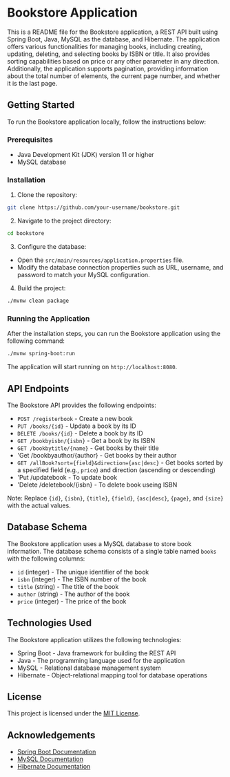 # Bookstore Application

This is a README file for the Bookstore application, a REST API built using Spring Boot, Java, MySQL as the database, and Hibernate. The application offers various functionalities for managing books, including creating, updating, deleting, and selecting books by ISBN or title. It also provides sorting capabilities based on price or any other parameter in any direction. Additionally, the application supports pagination, providing information about the total number of elements, the current page number, and whether it is the last page.

## Getting Started

To run the Bookstore application locally, follow the instructions below:

### Prerequisites

- Java Development Kit (JDK) version 11 or higher
- MySQL database

### Installation

1. Clone the repository:

```bash
git clone https://github.com/your-username/bookstore.git
```

2. Navigate to the project directory:

```bash
cd bookstore
```

3. Configure the database:

- Open the `src/main/resources/application.properties` file.
- Modify the database connection properties such as URL, username, and password to match your MySQL configuration.

4. Build the project:

```bash
./mvnw clean package
```

### Running the Application

After the installation steps, you can run the Bookstore application using the following command:

```bash
./mvnw spring-boot:run
```

The application will start running on `http://localhost:8080`.

## API Endpoints

The Bookstore API provides the following endpoints:

- `POST /registerbook` - Create a new book
- `PUT /books/{id}` - Update a book by its ID
- `DELETE /books/{id}` - Delete a book by its ID
- `GET /bookbyisbn/{isbn}` - Get a book by its ISBN
- `GET /bookbytitle/{name}` - Get books by their title 
- 'Get /bookbyauthor/{author} - Get books by their author
- `GET /allBook?sort={field}&direction={asc|desc}` - Get books sorted by a specified field (e.g., `price`) and direction (ascending or descending)
- 'Put /updatebook - To update book
- 'Delete /deletebook/{isbn} - To delete book useing ISBN

Note: Replace `{id}`, `{isbn}`, `{title}`, `{field}`, `{asc|desc}`, `{page}`, and `{size}` with the actual values.

## Database Schema

The Bookstore application uses a MySQL database to store book information. The database schema consists of a single table named `books` with the following columns:

- `id` (integer) - The unique identifier of the book
- `isbn` (integer) - The ISBN number of the book
- `title` (string) - The title of the book
- `author` (string) - The author of the book
- `price` (integer) - The price of the book

## Technologies Used

The Bookstore application utilizes the following technologies:

- Spring Boot - Java framework for building the REST API
- Java - The programming language used for the application
- MySQL - Relational database management system
- Hibernate - Object-relational mapping tool for database operations

## License

This project is licensed under the [MIT License](LICENSE).

## Acknowledgements

- [Spring Boot Documentation](https://spring.io/projects/spring-boot)
- [MySQL Documentation](https://dev.mysql.com/doc/)
- [Hibernate Documentation](https://hibernate.org/orm/documentation/)
